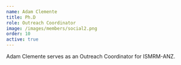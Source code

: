 ```yaml
---
name: Adam Clemente
title: Ph.D
role: Outreach Coordinator
image: /images/members/social2.png
order: 10
active: true
---
```


Adam Clemente serves as an Outreach Coordinator for ISMRM-ANZ.